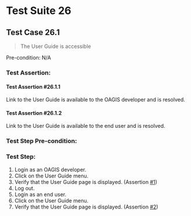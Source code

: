 # Test Suite 26


## Test Case 26.1

> The User Guide is accessible

Pre-condition: N/A


### Test Assertion:

#### Test Assertion #26.1.1
Link to the User Guide is available to the OAGIS developer and is resolved.

#### Test Assertion #26.1.2
Link to the User Guide is available to the end user and is resolved.

### Test Step Pre-condition:



### Test Step:

1. Login as an OAGIS developer.
2. Click on the User Guide menu.
3. Verify that the User Guide page is displayed. (Assertion [#1](#test-assertion-2611))
4. Log out.
5. Login as an end user.
6. Click on the User Guide menu.
7. Verify that the User Guide page is displayed. (Assertion [#2](#test-assertion-2612))